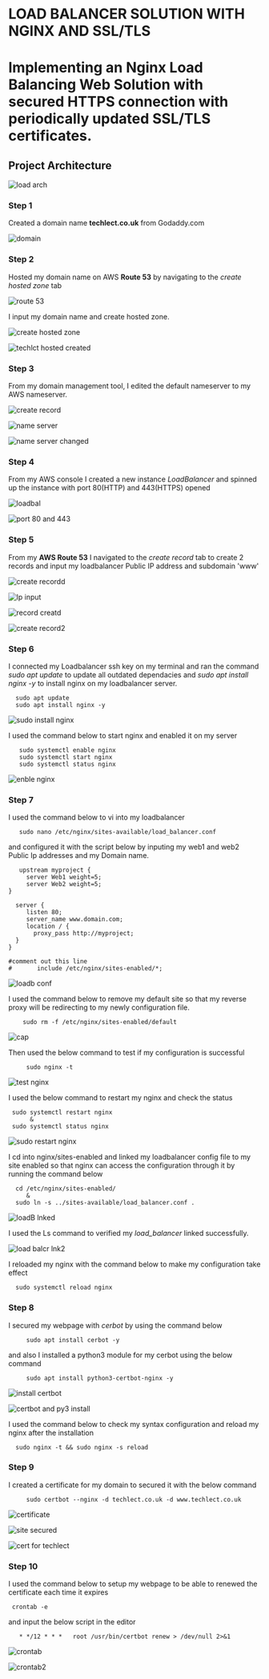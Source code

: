 # LOAD BALANCER SOLUTION WITH NGINX AND SSL/TLS

#  Implementing an Nginx Load Balancing Web Solution with secured HTTPS connection with periodically updated SSL/TLS certificates.


## Project Architecture 
![load arch](https://user-images.githubusercontent.com/79808404/188480776-ab82641a-b81d-4892-9a38-a9ccb63f2ddf.png)

### Step 1
  Created a domain name **techlect.co.uk** from Godaddy.com
 
 ![domain](https://user-images.githubusercontent.com/79808404/188496945-c62d7b62-3c12-4c47-ad5b-613894d8fde3.JPG)


### Step 2
 Hosted my domain name on AWS **Route 53** by navigating to the _create hosted zone_ tab
 
 ![route 53](https://user-images.githubusercontent.com/79808404/188502539-9bae568d-02d9-4756-a492-7b7dfd28e011.JPG)

I input my domain name and create hosted zone.
 
 ![create hosted zone](https://user-images.githubusercontent.com/79808404/188503165-62989e14-2c49-4a77-b3b0-dd4d8cca035e.JPG)

 ![techlct hosted created](https://user-images.githubusercontent.com/79808404/188503599-1492a06f-2aa2-4f6c-af5e-06cc3e6d823f.JPG)
 
 
 ### Step 3
  
   From my domain management tool, I edited the default nameserver to my AWS nameserver.
   
   ![create record](https://user-images.githubusercontent.com/79808404/188624422-0ac8fd49-3f22-47df-81fe-dcb21a11c361.JPG)

   
   ![name server](https://user-images.githubusercontent.com/79808404/188624378-35d65ed7-9cef-4b6b-83bf-c49b28a31398.JPG)
   
   
   ![name server changed](https://user-images.githubusercontent.com/79808404/189500797-558c0cf7-1abe-4c92-a453-0da788094a0e.JPG)

   
   
   ### Step 4
   From my AWS console I created a new instance _LoadBalancer_  and spinned up the instance with port 80(HTTP) and 443(HTTPS) opened 
   
   ![loadbal](https://user-images.githubusercontent.com/79808404/188635431-b0bb8f46-6b7b-40ed-a8bc-b08fdd58e2ed.JPG)
   
   
   
   ![port 80 and 443](https://user-images.githubusercontent.com/79808404/189500849-28a5a85d-66de-4687-8bbf-5558ab4bc8a5.JPG)

   
   
   ### Step 5
   
   From my **AWS Route 53** I navigated to the _create record_ tab to create 2 records and input my loadbalancer Public IP  address and subdomain 'www'
   
   ![create recordd](https://user-images.githubusercontent.com/79808404/188641269-a14d30dd-b5a0-4a5e-8f22-e4cd0e994a38.JPG)

 
   ![Ip input](https://user-images.githubusercontent.com/79808404/188642363-a750a996-2d0b-4d0d-a7a4-a4f7dc8eccd2.JPG)
 
 
   ![record creatd](https://user-images.githubusercontent.com/79808404/188644179-16663d90-bc68-40b5-b1f1-1a1a716a4dd3.JPG)

   
   ![create record2](https://user-images.githubusercontent.com/79808404/188646140-5a7df990-5570-49e2-b110-5a9be835a054.JPG)

   
   ### Step 6
   I connected my Loadbalancer ssh key on my terminal and ran the command _sudo apt update_ to update all outdated dependacies and _sudo apt install nginx -y_ to install nginx on my loadbalancer server.
   
      sudo apt update
      sudo apt install nginx -y
   
   ![sudo install nginx](https://user-images.githubusercontent.com/79808404/188657856-07d951b5-a713-49da-8795-f64d1f204a05.JPG)

   
 I used the command below to start nginx and enabled it on my server
      
       sudo systemctl enable nginx
       sudo systemctl start nginx
       sudo systemctl status nginx
       
   ![enble nginx](https://user-images.githubusercontent.com/79808404/188659447-bee40ad5-22d5-4837-9b44-1484c10f6a5e.JPG)

  ### Step 7
   I used the command below to vi into my loadbalancer 
     
       sudo nano /etc/nginx/sites-available/load_balancer.conf
       
   and configured it with the script below by inputing my web1 and web2 Public Ip addresses and my Domain name.
   
       upstream myproject {
         server Web1 weight=5;
         server Web2 weight=5;
    }

      server {
         listen 80;
         server_name www.domain.com;
         location / {
           proxy_pass http://myproject;
      }
    }

    #comment out this line
    #       include /etc/nginx/sites-enabled/*;
        
        
   ![loadb conf](https://user-images.githubusercontent.com/79808404/188672254-272053de-a48a-4f61-a5b7-4748e4d51b7b.JPG)

   
   
   I used the command below to remove my default site so that my reverse proxy will be redirecting to my newly configuration file.
     
        sudo rm -f /etc/nginx/sites-enabled/default
        
   ![cap](https://user-images.githubusercontent.com/79808404/188675383-48d152a2-b399-4993-b219-61c0db8f750e.JPG)

   
   
   Then used the below command to test if my configuration is successful
      
         sudo nginx -t
     
   ![test nginx](https://user-images.githubusercontent.com/79808404/188684773-757421cb-f6fc-44f5-8af6-9c6927939f62.JPG)

   
   
I used the below command to restart my nginx and check the status
   
     sudo systemctl restart nginx
          &
     sudo systemctl status nginx
     
 ![sudo restart nginx](https://user-images.githubusercontent.com/79808404/188686812-d4700737-a88d-4731-b7a8-a5026a917657.JPG)
 
   
 I cd into nginx/sites-enabled and linked my loadbalancer config file to my site enabled so that nginx can access the configuration through it by running the command  below
      
      cd /etc/nginx/sites-enabled/
         &
      sudo ln -s ../sites-available/load_balancer.conf .
      
 ![loadB lnked](https://user-images.githubusercontent.com/79808404/188691920-ca1d5f27-a870-4d98-95f1-2647097b7f9c.JPG)
   
   
  I used the Ls command to verified my _load_balancer_ linked successfully.
   
![load balcr lnk2](https://user-images.githubusercontent.com/79808404/189501961-fed0cbab-d333-4f44-80c3-964f54b92c94.JPG)

  
  I reloaded my nginx with the command below to make my configuration take effect
  
      sudo systemctl reload nginx
      
  
### Step 8

   I secured my webpage with _cerbot_ by using the command below
     
         sudo apt install cerbot -y
         
   and also I installed a python3 module for my cerbot using the below command
       
         sudo apt install python3-certbot-nginx -y
         
     
   ![install certbot](https://user-images.githubusercontent.com/79808404/189502325-1ba3f9d9-1db8-4b95-a442-28391b424cd8.JPG)

      
   ![certbot and py3 install](https://user-images.githubusercontent.com/79808404/189502328-702eeb42-d964-44d5-9cfa-882f0224f375.JPG)
 
  I used the command below to check my syntax configuration and reload my nginx after the installation
    
      sudo nginx -t && sudo nginx -s reload
    
    
  ### Step 9
    
   I created a certificate for my domain to secured it with the below command
       
         sudo certbot --nginx -d techlect.co.uk -d www.techlect.co.uk 
   
   ![certificate](https://user-images.githubusercontent.com/79808404/189502759-9aea332d-e36f-4275-b2b7-cc05d747fd80.JPG)
   
   ![site secured](https://user-images.githubusercontent.com/79808404/189502767-6cfd0b63-59a3-4735-b958-f28f7f10fbdc.JPG)
   
   ![cert for techlect](https://user-images.githubusercontent.com/79808404/189502769-10f4d07b-e7ac-492f-8ad2-26dda7c462e9.JPG)

### Step 10
  I used the command below to setup my webpage to be able to renewed the certificate each time it expires
  
     crontab -e
     
   and input the below script in the editor
     
       * */12 * * *   root /usr/bin/certbot renew > /dev/null 2>&1

![crontab](https://user-images.githubusercontent.com/79808404/189503121-b8c3d609-9d69-4ce3-8002-8d8481895fa8.JPG)

![crontab2](https://user-images.githubusercontent.com/79808404/189503125-059c2d2a-4305-4cf6-8b4c-f7a739ab6af9.JPG)




   


    
 
   
   
   

